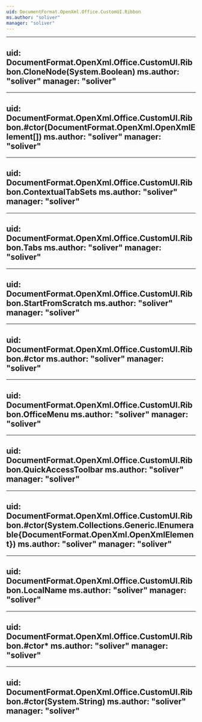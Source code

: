 ```yaml
---
uid: DocumentFormat.OpenXml.Office.CustomUI.Ribbon
ms.author: "soliver"
manager: "soliver"
---
```


---
uid: DocumentFormat.OpenXml.Office.CustomUI.Ribbon.CloneNode(System.Boolean)
ms.author: "soliver"
manager: "soliver"
---

---
uid: DocumentFormat.OpenXml.Office.CustomUI.Ribbon.#ctor(DocumentFormat.OpenXml.OpenXmlElement[])
ms.author: "soliver"
manager: "soliver"
---

---
uid: DocumentFormat.OpenXml.Office.CustomUI.Ribbon.ContextualTabSets
ms.author: "soliver"
manager: "soliver"
---

---
uid: DocumentFormat.OpenXml.Office.CustomUI.Ribbon.Tabs
ms.author: "soliver"
manager: "soliver"
---

---
uid: DocumentFormat.OpenXml.Office.CustomUI.Ribbon.StartFromScratch
ms.author: "soliver"
manager: "soliver"
---

---
uid: DocumentFormat.OpenXml.Office.CustomUI.Ribbon.#ctor
ms.author: "soliver"
manager: "soliver"
---

---
uid: DocumentFormat.OpenXml.Office.CustomUI.Ribbon.OfficeMenu
ms.author: "soliver"
manager: "soliver"
---

---
uid: DocumentFormat.OpenXml.Office.CustomUI.Ribbon.QuickAccessToolbar
ms.author: "soliver"
manager: "soliver"
---

---
uid: DocumentFormat.OpenXml.Office.CustomUI.Ribbon.#ctor(System.Collections.Generic.IEnumerable{DocumentFormat.OpenXml.OpenXmlElement})
ms.author: "soliver"
manager: "soliver"
---

---
uid: DocumentFormat.OpenXml.Office.CustomUI.Ribbon.LocalName
ms.author: "soliver"
manager: "soliver"
---

---
uid: DocumentFormat.OpenXml.Office.CustomUI.Ribbon.#ctor*
ms.author: "soliver"
manager: "soliver"
---

---
uid: DocumentFormat.OpenXml.Office.CustomUI.Ribbon.#ctor(System.String)
ms.author: "soliver"
manager: "soliver"
---
